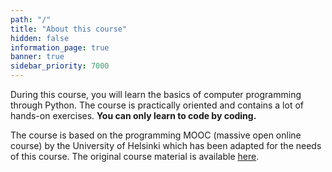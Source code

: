 ```yaml
---
path: "/"
title: "About this course"
hidden: false
information_page: true
banner: true
sidebar_priority: 7000
---
```


During this course, you will learn the basics of computer programming through Python.  The course is practically oriented and contains a lot of hands-on exercises.  **You can only learn to code by coding.**

The course is based on the programming MOOC (massive open online course) by the University of Helsinki which has been adapted for the needs of this course. The original course material is available [here](https://programming-24.mooc.fi/).

